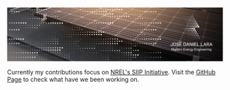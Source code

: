 ![LeitMotiv](https://github.com/jd-lara/jd-lara/blob/main/ltmt.jpg)

Currently my contributions focus on [NREL's SIIP Initiative](https://www.nrel.gov/analysis/siip.html). Visit the [GitHub Page](https://github.com/NREL-SIIP) to check what have we been working on. 

